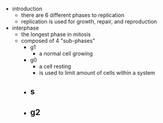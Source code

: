 - introduction
	- there are 6 different phases to replication
	- replication is used for growth, repair, and reproduction
- interphase
	- the longest phase in mitosis
	- composed of 4 "sub-phases"
		- g1
			- a normal cell growing
		- g0
			- a cell resting
			- is used to limit amount of cells within a system
		- s
			-
		- g2
			-
